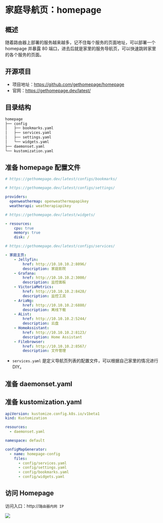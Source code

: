 # 家庭导航页：homepage

## 概述

随着路由器上部署的服务越来越多，记不住每个服务的页面地址，可以部署一个 homepage 并暴露 80 端口，进去后就是家里的服务导航页，可以快速跳转家里的各个服务的页面。

## 开源项目

* 项目地址：https://github.com/gethomepage/homepage
* 官网：https://gethomepage.dev/latest/

## 目录结构

```txt
homepage
├── config
│   ├── bookmarks.yaml
│   ├── services.yaml
│   ├── settings.yaml
│   └── widgets.yaml
├── daemonset.yaml
└── kustomization.yaml
```

## 准备 homepage 配置文件

```yaml title="config/bookmarks.yaml"
# https://gethomepage.dev/latest/configs/bookmarks/
```

```yaml title="config/settings.yaml"
# https://gethomepage.dev/latest/configs/settings/

providers:
  openweathermap: openweathermapapikey
  weatherapi: weatherapiapikey
```

```yaml title="config/widgets.yaml"
# https://gethomepage.dev/latest/widgets/

- resources:
    cpu: true
    memory: true
    disk: /
```

```yaml title="config/services.yaml"
# https://gethomepage.dev/latest/configs/services/

- 家庭主页:
    - Jellyfin:
        href: http://10.10.10.2:8096/
        description: 家庭影院
    - Grafana:
        href: http://10.10.10.2:3000/
        description: 监控面板
    - VictoriaMetrics:
        href: http://10.10.10.2:8428/
        description: 监控工具
    - AriaNg:
        href: http://10.10.10.2:6880/
        description: 离线下载
    - AList:
        href: http://10.10.10.2:5244/
        description: 云盘
    - HomeAssistant:
        href: http://10.10.10.2:8123/
        description: Home Assistant
    - Filebrowser:
        href: http://10.10.10.2:8567/
        description: 文件管理
```

* `services.yaml` 是定义导航页列表的配置文件，可以根据自己家里的情况进行 DIY。

## 准备 daemonset.yaml

<FileBlock showLineNumbers title="daemonset.yaml" file="home-network/homepage.yaml" />

## 准备 kustomization.yaml

```yaml title="kustomization.yaml"
apiVersion: kustomize.config.k8s.io/v1beta1
kind: Kustomization

resources:
  - daemonset.yaml

namespace: default

configMapGenerator:
  - name: homepage-config
    files:
      - config/services.yaml
      - config/settings.yaml
      - config/bookmarks.yaml
      - config/widgets.yaml
```

## 访问 Homepage

访问入口：http://`路由器内网 IP`

![](https://image-host-1251893006.cos.ap-chengdu.myqcloud.com/2024%2F05%2F27%2F20240527172426.png)
